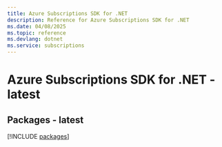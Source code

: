 ```yaml
---
title: Azure Subscriptions SDK for .NET
description: Reference for Azure Subscriptions SDK for .NET
ms.date: 04/08/2025
ms.topic: reference
ms.devlang: dotnet
ms.service: subscriptions
---
```

# Azure Subscriptions SDK for .NET - latest
## Packages - latest
[!INCLUDE [packages](subscriptions-index.md)]